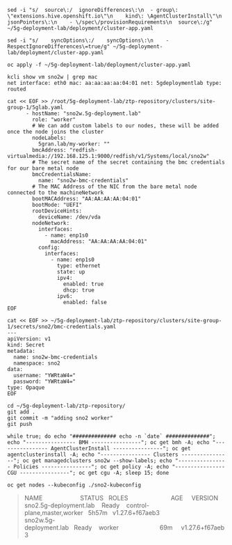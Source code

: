 ```
sed -i "s/  source\:/  ignoreDifferences\:\n  - group\: \"extensions.hive.openshift.io\"\n    kind\: \AgentClusterInstall\"\n    jsonPointers\:\n    - \/spec\/provisionRequirements\n  source\:/g" ~/5g-deployment-lab/deployment/cluster-app.yaml 
```
```
sed -i "s/    syncOptions\:/    syncOptions\:\n    - RespectIgnoreDifferences\=true/g" ~/5g-deployment-lab/deployment/cluster-app.yaml
```
```
oc apply -f ~/5g-deployment-lab/deployment/cluster-app.yaml
```

```
kcli show vm sno2w | grep mac
net interface: eth0 mac: aa:aa:aa:aa:04:01 net: 5gdeploymentlab type: routed
```

```
cat << EOF >> /root/5g-deployment-lab/ztp-repository/clusters/site-group-1/5glab.yaml
      - hostName: "sno2w.5g-deployment.lab"
        role: "worker"
        # We can add custom labels to our nodes, these will be added once the node joins the cluster
        nodeLabels:
          5gran.lab/my-worker: ""
        bmcAddress: "redfish-virtualmedia://192.168.125.1:9000/redfish/v1/Systems/local/sno2w"
        # The secret name of the secret containing the bmc credentials for our bare metal node
        bmcCredentialsName:
          name: "sno2w-bmc-credentials"
        # The MAC Address of the NIC from the bare metal node connected to the machineNetwork
        bootMACAddress: "AA:AA:AA:AA:04:01"
        bootMode: "UEFI"
        rootDeviceHints:
          deviceName: /dev/vda
        nodeNetwork:
          interfaces:
            - name: enp1s0
              macAddress: "AA:AA:AA:AA:04:01"
          config:
            interfaces:
              - name: enp1s0
                type: ethernet
                state: up
                ipv4:
                  enabled: true
                  dhcp: true
                ipv6:
                  enabled: false
EOF
```

```
cat << EOF >> ~/5g-deployment-lab/ztp-repository/clusters/site-group-1/secrets/sno2/bmc-credentials.yaml
---
apiVersion: v1
kind: Secret
metadata:
  name: sno2w-bmc-credentials
  namespace: sno2
data:
  username: "YWRtaW4="
  password: "YWRtaW4="
type: Opaque
EOF
```

```
cd ~/5g-deployment-lab/ztp-repository/
git add .
git commit -m "adding sno2 worker"
git push
```

```
while true; do echo "############## echo -n `date` ##############"; echo "---------------- BMH ----------------"; oc get bmh -A; echo "---------------- AgentClusterInstall ----------------"; oc get agentclusterinstall -A; echo "---------------- Clusters ----------------"; oc get managedclusters sno2w --show-labels; echo "---------------- Policies ----------------"; oc get policy -A; echo "---------------- CGU ----------------"; oc get cgu -A; sleep 15; done
```

```
oc get nodes --kubeconfig ./sno2-kubeconfig 
```
> NAME&nbsp;&nbsp;&nbsp;&nbsp;&nbsp;&nbsp;&nbsp;&nbsp;&nbsp;&nbsp;&nbsp;&nbsp;&nbsp;&nbsp;&nbsp;&nbsp;&nbsp;&nbsp;&nbsp;&nbsp;&nbsp;&nbsp;STATUS&nbsp;&nbsp;&nbsp;ROLES&nbsp;&nbsp;&nbsp;&nbsp;&nbsp;&nbsp;&nbsp;&nbsp;&nbsp;&nbsp;&nbsp;&nbsp;&nbsp;&nbsp;&nbsp;&nbsp;&nbsp;&nbsp;&nbsp;&nbsp;&nbsp;&nbsp;&nbsp;&nbsp;&nbsp;AGE&nbsp;&nbsp;&nbsp;&nbsp;&nbsp;VERSION<br>
> sno2.5g-deployment.lab&nbsp;&nbsp;&nbsp;&nbsp;Ready&nbsp;&nbsp;&nbsp;&nbsp;control-plane,master,worker&nbsp;&nbsp;&nbsp;5h57m&nbsp;&nbsp;&nbsp;v1.27.6+f67aeb3<br>
> sno2w.5g-deployment.lab&nbsp;&nbsp;&nbsp;Ready&nbsp;&nbsp;&nbsp;&nbsp;worker&nbsp;&nbsp;&nbsp;&nbsp;&nbsp;&nbsp;&nbsp;&nbsp;&nbsp;&nbsp;&nbsp;&nbsp;&nbsp;&nbsp;&nbsp;&nbsp;&nbsp;&nbsp;&nbsp;&nbsp;&nbsp;&nbsp;&nbsp;&nbsp;69m&nbsp;&nbsp;&nbsp;&nbsp;&nbsp;v1.27.6+f67aeb3<br>

